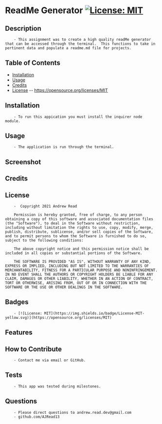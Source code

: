 # ReadMe Generator [![License: MIT](https://img.shields.io/badge/License-MIT-yellow.svg)](https://opensource.org/licenses/MIT)
## Description
        - This assignment was to create a high quality readMe generator that can be accessed through the terminal.  This functions to take in pertinent data and populate a readme.md file for projects.

## Table of Contents

- [Installation](#installation)
- [Usage](#usage)
- [Credits](#credits)
- [License](#license) -- https://opensource.org/licenses/MIT

## Installation
        - To run this appication you must install the inquirer node module.
## Usage
        - The application is run through the terminal.
## Screenshot

## Credits

## License
        -  Copyright 2021 Andrew Read

        Permission is hereby granted, free of charge, to any person obtaining a copy of this software and associated documentation files (the "Software"), to deal in the Software without restriction, including without limitation the rights to use, copy, modify, merge, publish, distribute, sublicense, and/or sell copies of the Software, and to permit persons to whom the Software is furnished to do so, subject to the following conditions:
        
        The above copyright notice and this permission notice shall be included in all copies or substantial portions of the Software.
        
        THE SOFTWARE IS PROVIDED "AS IS", WITHOUT WARRANTY OF ANY KIND, EXPRESS OR IMPLIED, INCLUDING BUT NOT LIMITED TO THE WARRANTIES OF MERCHANTABILITY, FITNESS FOR A PARTICULAR PURPOSE AND NONINFRINGEMENT. IN NO EVENT SHALL THE AUTHORS OR COPYRIGHT HOLDERS BE LIABLE FOR ANY CLAIM, DAMAGES OR OTHER LIABILITY, WHETHER IN AN ACTION OF CONTRACT, TORT OR OTHERWISE, ARISING FROM, OUT OF OR IN CONNECTION WITH THE SOFTWARE OR THE USE OR OTHER DEALINGS IN THE SOFTWARE.
## Badges
        - [![License: MIT](https://img.shields.io/badge/License-MIT-yellow.svg)](https://opensource.org/licenses/MIT)
## Features

## How to Contribute
        - Contact me via email or GitHub.
## Tests
        - This app was tested during milestones.
## Questions
        - Please direct questions to andrew.read.dev@gmail.com    
        - github.com/AJRead13 
